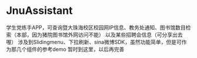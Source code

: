 JnuAssistant
=============
学生党练手APP，可查询暨大珠海校区校园网IP信息、教务处通知、图书馆数目检索（本部，因为猪院图书馆外网访问不能）
以及某些招聘会信息（可分享出去喔）
涉及到Slidingmenu、下拉刷新、sina微博SDK，虽然功能简单，但是可作为那几个组件的参考demo
暂时到这里，以后再完善

